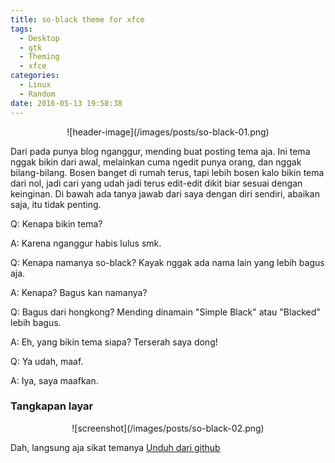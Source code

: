 ```yaml
---
title: so-black theme for xfce
tags:
  - Desktop
  - gtk
  - Theming
  - xfce
categories:
  - Linux
  - Random
date: 2016-05-13 19:58:38
---
```

<div align="center">
![header-image](/images/posts/so-black-01.png)
</div>

Dari pada punya blog nganggur, mending buat posting tema aja. Ini tema nggak bikin dari awal, melainkan cuma ngedit punya orang, dan nggak bilang-bilang. Bosen banget di rumah terus, tapi lebih bosen kalo bikin tema dari nol, jadi cari yang udah jadi terus edit-edit dikit biar sesuai dengan keinginan. Di bawah ada tanya jawab dari saya dengan diri sendiri, abaikan saja, itu tidak penting.

Q: Kenapa bikin tema?

A: Karena nganggur habis lulus smk.

Q: Kenapa namanya so-black? Kayak nggak ada nama lain yang lebih bagus aja.

A: Kenapa? Bagus kan namanya?

Q: Bagus dari hongkong? Mending dinamain "Simple Black" atau "Blacked" lebih bagus.

A: Eh, yang bikin tema siapa? Terserah saya dong!

Q: Ya udah, maaf.

A: Iya, saya maafkan.

### Tangkapan layar
<div align="center">
![screenshot](/images/posts/so-black-02.png)
</div>

Dah, langsung aja sikat temanya [Unduh dari github](https://github.com/reorr/so-black)